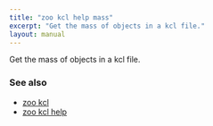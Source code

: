 ```yaml
---
title: "zoo kcl help mass"
excerpt: "Get the mass of objects in a kcl file."
layout: manual
---
```


Get the mass of objects in a kcl file.

### See also

* [zoo kcl](./zoo_kcl)
* [zoo kcl help](./zoo_kcl_help)